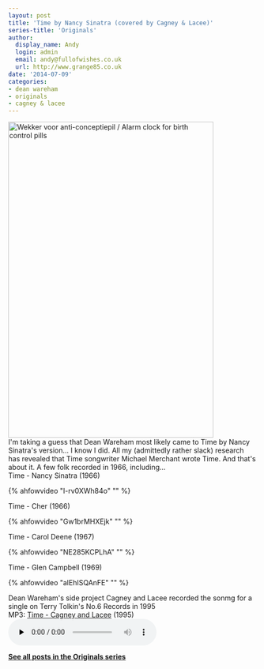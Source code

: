 ```yaml
---
layout: post
title: 'Time by Nancy Sinatra (covered by Cagney & Lacee)'
series-title: 'Originals'
author:
  display_name: Andy
  login: admin
  email: andy@fullofwishes.co.uk
  url: http://www.grange85.co.uk
date: '2014-07-09'
categories:
- dean wareham
- originals
- cagney & lacee
---
```

<p><a href="https://www.flickr.com/photos/nationaalarchief/3333356893" title="Wekker voor anti-conceptiepil / Alarm clock for birth control pills by Nationaal Archief, on Flickr"><img class="aligncenter" src="https://farm4.staticflickr.com/3638/3333356893_80d64b4088_z.jpg?zz=1" width="415" height="640" alt="Wekker voor anti-conceptiepil / Alarm clock for birth control pills"></a><br />
I'm taking a guess that Dean Wareham most likely came to Time by Nancy Sinatra's version... I know I did. All my (admittedly rather slack) research has revealed that Time songwriter Michael Merchant wrote Time. And that's about it. A few folk recorded in 1966, including...<br />
Time - Nancy Sinatra (1966)<br />

{% ahfowvideo "I-rv0XWh84o" "" %}

<p>Time - Cher (1966)<br />

{% ahfowvideo "Gw1brMHXEjk" "" %}

<p>Time - Carol Deene (1967)<br />

{% ahfowvideo "NE285KCPLhA" "" %}

<p>Time - Glen Campbell (1969)<br />

{% ahfowvideo "alEhISQAnFE" "" %}

<p>Dean Wareham's side project Cagney and Lacee recorded the sonmg for a single on Terry Tolkin's No.6 Records in 1995<br />
MP3: <a href="https://media.fullofwishes.co.uk/05-dean_wareham/audio/2-13-cagney-and-lacee-time.mp3">Time - Cagney and Lacee</a> (1995)<br />
<audio src="https://media.fullofwishes.co.uk/05-dean_wareham/audio/2-13-cagney-and-lacee-time.mp3" preload="none" controls /></p>
<p><strong><a href="/category/originals/" title="List: Originals">See all posts in the Originals series</a></strong></p>
